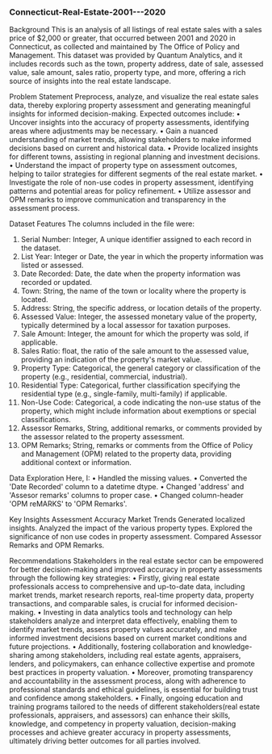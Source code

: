 ### Connecticut-Real-Estate-2001---2020

Background
This is an analysis of all listings of real estate sales with a sales price of $2,000 or greater, that occurred between 2001 and 2020 in Connecticut, as collected and maintained by The Office of Policy and Management.
This dataset was provided by Quantum Analytics, and it includes records such as the town, property address, date of sale, assessed value, sale amount, sales ratio, property type, and more, offering a rich source of insights into the real estate landscape.

Problem Statement
Preprocess, analyze, and visualize the real estate sales data, thereby exploring property assessment and generating meaningful insights for informed decision-making.
Expected outcomes include:
•	Uncover insights into the accuracy of property assessments, identifying areas where adjustments may be necessary.
•	Gain a nuanced understanding of market trends, allowing stakeholders to make informed decisions based on current and historical data.
•	Provide localized insights for different towns, assisting in regional planning and investment decisions.
•	Understand the impact of property type on assessment outcomes, helping to tailor strategies for different segments of the real estate market.
•	Investigate the role of non-use codes in property assessment, identifying patterns and potential areas for policy refinement.
•	Utilize assessor and OPM remarks to improve communication and transparency in the assessment process.

Dataset Features
The columns included in the file were:
1.	Serial Number: Integer, A unique identifier assigned to each record in the dataset.
2.	List Year: Integer or Date, the year in which the property information was listed or assessed.
3.	Date Recorded: Date, the date when the property information was recorded or updated.
4.	Town: String, the name of the town or locality where the property is located.
5.	Address: String, the specific address, or location details of the property.
6.	Assessed Value: Integer, the assessed monetary value of the property, typically determined by a local assessor for taxation purposes.
7.	Sale Amount: Integer, the amount for which the property was sold, if applicable.
8.	Sales Ratio: float, the ratio of the sale amount to the assessed value, providing an indication of the property's market value.
9.	Property Type: Categorical, the general category or classification of the property (e.g., residential, commercial, industrial).
10.	Residential Type: Categorical, further classification specifying the residential type (e.g., single-family, multi-family) if applicable.
11.	Non-Use Code: Categorical, a code indicating the non-use status of the property, which might include information about exemptions or special classifications.
12.	Assessor Remarks, String, additional remarks, or comments provided by the assessor related to the property assessment.
13.	OPM Remarks; String, remarks or comments from the Office of Policy and Management (OPM) related to the property data, providing additional context or information.

Data Exploration
Here, I:
•	Handled the missing values.
•	Converted the 'Date Recorded' column to a datetime dtype.
•	Changed 'address' and 'Assesor remarks' columns to proper case.
•	Changed column-header 'OPM reMARKS' to 'OPM Remarks'.

Key Insights
Assessment Accuracy
Market Trends
Generated localized insights.
Analyzed the impact of the various property types.
Explored the significance of non use codes in property assessment.
Compared Assessor Remarks and OPM Remarks.


Recommendations
Stakeholders in the real estate sector can be empowered for better decision-making and improved accuracy in property assessments through the following key strategies:
•	Firstly, giving real estate professionals access to comprehensive and up-to-date data, including market trends, market research reports, real-time property data, property transactions, and comparable sales, is crucial for informed decision-making.
•	Investing in data analytics tools and technology can help stakeholders analyze and interpret data effectively, enabling them to identify market trends, assess property values accurately, and make informed investment decisions based on current market conditions and future projections.
•	Additionally, fostering collaboration and knowledge-sharing among stakeholders, including real estate agents, appraisers, lenders, and policymakers, can enhance collective expertise and promote best practices in property valuation.
•	Moreover, promoting transparency and accountability in the assessment process, along with adherence to professional standards and ethical guidelines, is essential for building trust and confidence among stakeholders.
•	Finally, ongoing education and training programs tailored to the needs of different stakeholders(real estate professionals, appraisers, and assessors) can enhance their skills, knowledge, and competency in property valuation, decision-making processes and achieve greater accuracy in property assessments, ultimately driving better outcomes for all parties involved.

